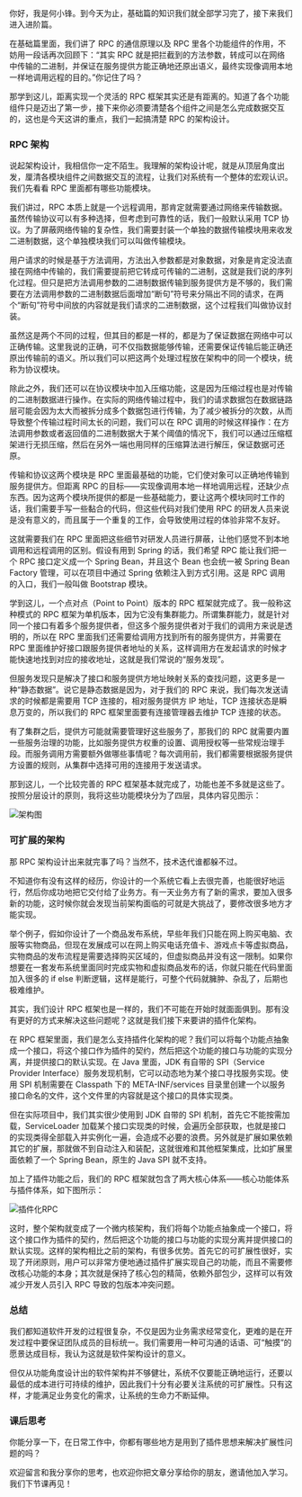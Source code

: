 你好，我是何小锋。到今天为止，基础篇的知识我们就全部学习完了，接下来我们进入进阶篇。

在基础篇里面，我们讲了 RPC 的通信原理以及 RPC 里各个功能组件的作用，不妨用一段话再次回顾下：“其实 RPC 就是把拦截到的方法参数，转成可以在网络中传输的二进制，并保证在服务提供方能正确地还原出语义，最终实现像调用本地一样地调用远程的目的。”你记住了吗？

那学到这儿，距离实现一个灵活的 RPC 框架其实还是有距离的。知道了各个功能组件只是迈出了第一步，接下来你必须要清楚各个组件之间是怎么完成数据交互的，这也是今天这讲的重点，我们一起搞清楚 RPC 的架构设计。

### RPC 架构

说起架构设计，我相信你一定不陌生。我理解的架构设计呢，就是从顶层角度出发，厘清各模块组件之间数据交互的流程，让我们对系统有一个整体的宏观认识。我们先看看 RPC 里面都有哪些功能模块。

我们讲过，RPC 本质上就是一个远程调用，那肯定就需要通过网络来传输数据。虽然传输协议可以有多种选择，但考虑到可靠性的话，我们一般默认采用 TCP 协议。为了屏蔽网络传输的复杂性，我们需要封装一个单独的数据传输模块用来收发二进制数据，这个单独模块我们可以叫做传输模块。

用户请求的时候是基于方法调用，方法出入参数都是对象数据，对象是肯定没法直接在网络中传输的，我们需要提前把它转成可传输的二进制，这就是我们说的序列化过程。但只是把方法调用参数的二进制数据传输到服务提供方是不够的，我们需要在方法调用参数的二进制数据后面增加“断句”符号来分隔出不同的请求，在两个“断句”符号中间放的内容就是我们请求的二进制数据，这个过程我们叫做协议封装。

虽然这是两个不同的过程，但其目的都是一样的，都是为了保证数据在网络中可以正确传输。这里我说的正确，可不仅指数据能够传输，还需要保证传输后能正确还原出传输前的语义。所以我们可以把这两个处理过程放在架构中的同一个模块，统称为协议模块。

除此之外，我们还可以在协议模块中加入压缩功能，这是因为压缩过程也是对传输的二进制数据进行操作。在实际的网络传输过程中，我们的请求数据包在数据链路层可能会因为太大而被拆分成多个数据包进行传输，为了减少被拆分的次数，从而导致整个传输过程时间太长的问题，我们可以在 RPC 调用的时候这样操作：在方法调用参数或者返回值的二进制数据大于某个阈值的情况下，我们可以通过压缩框架进行无损压缩，然后在另外一端也用同样的压缩算法进行解压，保证数据可还原。

传输和协议这两个模块是 RPC 里面最基础的功能，它们使对象可以正确地传输到服务提供方。但距离 RPC 的目标——实现像调用本地一样地调用远程，还缺少点东西。因为这两个模块所提供的都是一些基础能力，要让这两个模块同时工作的话，我们需要手写一些黏合的代码，但这些代码对我们使用 RPC 的研发人员来说是没有意义的，而且属于一个重复的工作，会导致使用过程的体验非常不友好。

这就需要我们在 RPC 里面把这些细节对研发人员进行屏蔽，让他们感觉不到本地调用和远程调用的区别。假设有用到 Spring 的话，我们希望 RPC 能让我们把一个 RPC 接口定义成一个 Spring Bean，并且这个 Bean 也会统一被 Spring Bean Factory 管理，可以在项目中通过 Spring 依赖注入到方式引用。这是 RPC 调用的入口，我们一般叫做 Bootstrap 模块。

学到这儿，一个点对点（Point to Point）版本的 RPC 框架就完成了。我一般称这种模式的 RPC 框架为单机版本，因为它没有集群能力。所谓集群能力，就是针对同一个接口有着多个服务提供者，但这多个服务提供者对于我们的调用方来说是透明的，所以在 RPC 里面我们还需要给调用方找到所有的服务提供方，并需要在 RPC 里面维护好接口跟服务提供者地址的关系，这样调用方在发起请求的时候才能快速地找到对应的接收地址，这就是我们常说的“服务发现”。

但服务发现只是解决了接口和服务提供方地址映射关系的查找问题，这更多是一种“静态数据”。说它是静态数据是因为，对于我们的 RPC 来说，我们每次发送请求的时候都是需要用 TCP 连接的，相对服务提供方 IP 地址，TCP 连接状态是瞬息万变的，所以我们的 RPC 框架里面要有连接管理器去维护 TCP 连接的状态。

有了集群之后，提供方可能就需要管理好这些服务了，那我们的 RPC 就需要内置一些服务治理的功能，比如服务提供方权重的设置、调用授权等一些常规治理手段。而服务调用方需要额外做哪些事情呢？每次调用前，我们都需要根据服务提供方设置的规则，从集群中选择可用的连接用于发送请求。

那到这儿，一个比较完善的 RPC 框架基本就完成了，功能也差不多就是这些了。按照分层设计的原则，我将这些功能模块分为了四层，具体内容见图示：

![架构图](https://static001.geekbang.org/resource/image/30/fb/30f52b433aa5f103114a8420c6f829fb.jpg)

### 可扩展的架构

那 RPC 架构设计出来就完事了吗？当然不，技术迭代谁都躲不过。

不知道你有没有这样的经历，你设计的一个系统它看上去很完善，也能很好地运行，然后你成功地把它交付给了业务方。有一天业务方有了新的需求，要加入很多新的功能，这时候你就会发现当前架构面临的可就是大挑战了，要修改很多地方才能实现。

举个例子，假如你设计了一个商品发布系统，早些年我们只能在网上购买电脑、衣服等实物商品，但现在发展成可以在网上购买电话充值卡、游戏点卡等虚拟商品，实物商品的发布流程是需要选择购买区域的，但虚拟商品并没有这一限制。如果你想要在一套发布系统里面同时完成实物和虚拟商品发布的话，你就只能在代码里面加入很多的 if else 判断逻辑，这样是能行，可整个代码就臃肿、杂乱了，后期也极难维护。

其实，我们设计 RPC 框架也是一样的，我们不可能在开始时就面面俱到。那有没有更好的方式来解决这些问题呢？这就是我们接下来要讲的插件化架构。

在 RPC 框架里面，我们是怎么支持插件化架构的呢？我们可以将每个功能点抽象成一个接口，将这个接口作为插件的契约，然后把这个功能的接口与功能的实现分离，并提供接口的默认实现。在 Java 里面，JDK 有自带的 SPI（Service Provider Interface）服务发现机制，它可以动态地为某个接口寻找服务实现。使用 SPI 机制需要在 Classpath 下的 META-INF/services 目录里创建一个以服务接口命名的文件，这个文件里的内容就是这个接口的具体实现类。

但在实际项目中，我们其实很少使用到 JDK 自带的 SPI 机制，首先它不能按需加载，ServiceLoader 加载某个接口实现类的时候，会遍历全部获取，也就是接口的实现类得全部载入并实例化一遍，会造成不必要的浪费。另外就是扩展如果依赖其它的扩展，那就做不到自动注入和装配，这就很难和其他框架集成，比如扩展里面依赖了一个 Spring Bean，原生的 Java SPI 就不支持。

加上了插件功能之后，我们的 RPC 框架就包含了两大核心体系——核心功能体系与插件体系，如下图所示：

![插件化RPC](https://static001.geekbang.org/resource/image/a3/a6/a3688580dccd3053fac8c0178cef4ba6.jpg)

这时，整个架构就变成了一个微内核架构，我们将每个功能点抽象成一个接口，将这个接口作为插件的契约，然后把这个功能的接口与功能的实现分离并提供接口的默认实现。这样的架构相比之前的架构，有很多优势。首先它的可扩展性很好，实现了开闭原则，用户可以非常方便地通过插件扩展实现自己的功能，而且不需要修改核心功能的本身；其次就是保持了核心包的精简，依赖外部包少，这样可以有效减少开发人员引入 RPC 导致的包版本冲突问题。

### 总结

我们都知道软件开发的过程很复杂，不仅是因为业务需求经常变化，更难的是在开发过程中要保证团队成员的目标统一。我们需要用一种可沟通的话语、可“触摸”的愿景达成目标，我认为这就是软件架构设计的意义。

但仅从功能角度设计出的软件架构并不够健壮，系统不仅要能正确地运行，还要以最低的成本进行可持续的维护，因此我们十分有必要关注系统的可扩展性。只有这样，才能满足业务变化的需求，让系统的生命力不断延伸。

### 课后思考

你能分享一下，在日常工作中，你都有哪些地方是用到了插件思想来解决扩展性问题的吗？

欢迎留言和我分享你的思考，也欢迎你把文章分享给你的朋友，邀请他加入学习。我们下节课再见！

